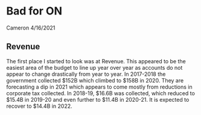 Bad for ON
================
Cameron
4/16/2021

## Revenue

The first place I started to look was at Revenue. This appeared to be
the easiest area of the budget to line up year over year as accounts do
not appear to change drastically from year to year. In 2017-2018 the
government collected $152B which climbed to $158B in 2020. They are
forecasting a dip in 2021 which appears to come mostly from reductions
in corporate tax collected. In 2018-19, $16.6B was collected, which
reduced to $15.4B in 2019-20 and even further to $11.4B in 2020-21. It
is expected to recover to $14.4B in 2022.
